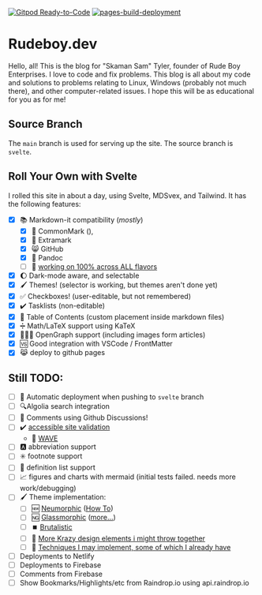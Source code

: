 [![Gitpod Ready-to-Code](https://img.shields.io/badge/Gitpod-Ready--to--Code-blue?logo=gitpod)](https://gitpod.io/#https://github.com/skamansam/skamansam.github.io) 
[![pages-build-deployment](https://github.com/skamansam/skamansam.github.io/actions/workflows/pages/pages-build-deployment/badge.svg)](https://github.com/skamansam/skamansam.github.io/actions/workflows/pages/pages-build-deployment)

# Rudeboy.dev

Hello, all! This is the blog for "Skaman Sam" Tyler, founder of Rude Boy
Enterprises. I love to code and fix problems. This blog is all about my code and
solutions to problems relating to Linux, Windows (probably not much there), and
other computer-related issues. I hope this will be as educational for you as for
me!

## Source Branch
The `main` branch is used for serving up the site. The source branch is `svelte`.

## Roll Your Own with Svelte

I rolled this site in about a day, using Svelte, MDSvex, and Tailwind. It has the following features:

* [X] 📚 Markdown-it compatibility (_mostly_)
  * [X] 📘 CommonMark (), 
  * [X] 📖 Extramark
  * [X] 😸 GitHub
  * [X] 📰 Pandoc
  * [ ] 💯 [working on 100% across ALL flavors](https://gist.github.com/vimtaai/99f8c89e7d3d02a362117284684baa0f)
* [X] 🌔 Dark-mode aware, and selectable
* [X] 🖌️ Themes! (selector is working, but themes aren't done yet)
* [X] ✅ Checkboxes! (user-editable, but not remembered)
* [X] ✔️ Tasklists (non-editable)
* [X] 📑 Table of Contents (custom placement inside markdown files)
* [X] ➗ Math/LaTeX support using KaTeX
* [X] 🧑‍🤝‍🧑 OpenGraph support (including images form articles)
* [X] 🆚 Good integration with VSCode / FrontMatter
* [X] 😹 deploy to github pages

## Still TODO:

* [ ] 🚀 Automatic deployment when pushing to `svelte` branch
* [ ] 🔍Algolia search integration
* [ ] 💬 Comments using Github Discussions!
* [ ] ✔️ [accessible site validation](https://usabilitygeek.com/10-free-web-based-web-site-accessibility-evaluation-tools)
  * 👋 [WAVE](https://wave.webaim.org/report#/https://rudeboy.dev)
* [ ] 🅰️ abbreviation support
* [ ] ✳️ footnote support
* [ ] 📑 definition list support
* [ ] 📈 figures and charts with mermaid (initial tests failed. needs more work/debugging)
* [ ] 🖌️ Theme implementation:
  * [ ] 🆕 [Neumorphic](https://www.justinmind.com/ui-design/neumorphism) ([How To](https://dev.to/jackdomleo7/learning-neumorphic-design-3dj8))
  * [ ] 🆖 [Glassmorphic](https://uxdesign.cc/glassmorphism-in-user-interfaces-1f39bb1308c9) ([more...](https://hype4.academy/tools/glassmorphism-generator))
  * [ ] ⏹️ [Brutalistic](https://brutalistwebsites.com/)
  * [ ] 🔌 [More Krazy design elements i might throw together](https://99designs.com/blog/trends/web-design-trends/)
  * [ ] 🧰 [Techniques I may implement, some of which I already have](https://www.theedigital.com/blog/web-design-trends)
* [ ] Deployments to Netlify
* [ ] Deployments to Firebase
* [ ] Comments from Firebase
* [ ] Show Bookmarks/Highlights/etc from Raindrop.io using api.raindrop.io
